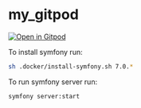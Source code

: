 # my_gitpod

[![Open in Gitpod](https://gitpod.io/button/open-in-gitpod.svg)](https://gitpod.io/#https://github.com/cosminsandu/my_gitpod)

To install symfony run:
```bash
sh .docker/install-symfony.sh 7.0.*
```
To run symfony server run:
```bash
symfony server:start
```